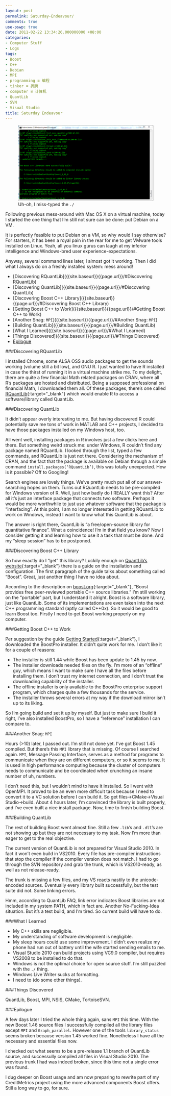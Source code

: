 ```yaml
---
layout: post
permalink: Saturday-Endeavour/
comments: true
use-pswp: true
date: 2011-02-22 13:34:26.000000000 +08:00
categories:
- Computer Stuff
- Logs
tags:
- Boost
- C++
- Debian
- MPI
- programming ≌ 编程
- tinker ≌ 折腾
- computer ≌ 计算机
- QuantLib
- SVN
- Visual Studio
title: Saturday Endeavour
---
```


<div class="imgDisplay monod" style="max-width: 600px;" itemscope itemtype="http://schema.org/ImageGallery">
  <figure itemprop="associatedMedia" itemscope itemtype="http://schema.org/ImageObject">
    <a href="/assets/old/0220-console-997x554.png" itemprop="contentUrl" data-size="997x554" >
    <img src="/assets/old/0220-console-997x554.png" itemprop="thumbnail" 
      title="Uh-oh, I miss-typed the <code>./</code>" 
      alt="Uh-oh, I miss-typed the <code>./</code>" />
    </a>
    <figcaption itemprop="caption description">Uh-oh, I miss-typed the <code>./</code></figcaption>
  </figure>
</div>

Following previous mess-around with Mac OS X on a virtual machine, today I started the one thing that I’m still not sure can be done: put Debian on a VM.

It is perfectly feasible to put Debian on a VM, so why would I say otherwise? For starters, it has been a royal pain in the rear for me to get VMware tools installed on Linux. Yeah, all you linux gurus can laugh at my inferior intelligence and Windows-bred user experience-expectations.

Anyway, several command lines later, I almost got it working. Then I did what I always do on a freshly installed system: mess around!

* [Discovering RQuantLib]({{site.baseurl}}{{page.url}}/#Discovering RQuantLib)
* [Discovering QuantLib]({{site.baseurl}}{{page.url}}/#Discovering QuantLib)
* [Discovering Boost C++ Library]({{site.baseurl}}{{page.url}}/#Discovering Boost C++ Library)
* [Getting Boost C++ to Work]({{site.baseurl}}{{page.url}}/#Getting Boost C++ to Work)
* [Another Snag: `MPI`]({{site.baseurl}}{{page.url}}/#Another Snag: `MPI`)
* [Building QuantLib]({{site.baseurl}}{{page.url}}/#Building QuantLib)
* [What I Learned]({{site.baseurl}}{{page.url}}/#What I Learned)
* [Things Discovered]({{site.baseurl}}{{page.url}}/#Things Discovered)
* [Epilogue]({{site.baseurl}}{{page.url}}/#Epilogue)

<!--excerpt-->

<div id="Discovering RQuantLib"/>

###Discovering RQuantLib

I installed Chrome, some ALSA OSS audio packages to get the sounds working (volume still a bit low), and GNU R. I just wanted to have R installed in case the thirst of running it in a virtual machine strike me. To my delight, there are quite a few financial Math related packages on CRAN, where all R’s packages are hosted and distributed. Being a supposed professional on financial Math, I downloaded them all. Of these packages, there’s one called [RQuantLib](http://dirk.eddelbuettel.com/code/rquantlib.html){:target="_blank"} which would enable R to access a software/library called QuantLib.

<div id="Discovering QuantLib"/>

###Discovering QuantLib

It didn’t appear overly interesting to me. But having discovered R could potentially save me tons of work in MATLAB and C++ projects, I decided to have those packages installed on my Windows host, too.

All went well, installing packages in R involves just a few clicks here and there. But something weird struck me: under Windows, R couldn’t find any package named RQuantLib. I looked through the list, typed a few commands, and RQuantLib is just not there. Considering the mechanism of CRAN, and the fact that the package is available on Debian through a simple command `install.packages(‘RQuantLib’)`, this was totally unexpected. How is it possible? Off to Googling!

Search engines are lovely things. We’ve pretty much put all of our answer-searching hopes on them. Turns out RQuantLib needs to be pre-compiled for Windows version of R. Well, just how badly do I REALLY want this? After all it’s just an interface package that connects two software. Perhaps it would be more worthwhile to just use whatever software that the package is “interfacing”. At this point, I am no longer interested in getting RQuantLib to work on Windows, instead I want to know what this QuantLib is about.

The answer is right there, QuantLib is “a free/open-source library for quantitative finance”. What a coincidence! I’m in that field you know? Now I consider getting it and learning how to use it a task that must be done. And my “sleep session” has to be postponed.

<div id="Discovering Boost C++ Library"/>

###Discovering Boost C++ Library

So how exactly do I “get” this library? Luckily enough on [QuantLib’s website](http://quantlib.org){:target="_blank"} there is a guide on the installation and configuration. The first paragraph of the guide talks about something called “Boost”. Great, just another thing I have no idea about.

According to the description on [boost.org](http://www.boost.org/){:target="_blank"}, “Boost provides free peer-reviewed portable C++ source libraries.” I’m still working on the “portable” part, but I understand it alright. Boost is a software library, just like QuantLib. Some of its implementations are even taken into the next C++ programming standard (aptly called C++0x). So it would be good to learn Boost too. Firstly I need to get Boost working properly on my computer.

<div id="Getting Boost C++ to Work"/>

###Getting Boost C++ to Work

Per suggestion by the guide [Getting Started](http://www.boost.org/doc/libs/1_45_0/more/getting_started/index.html){:target="_blank"}, I downloaded the BoostPro installer. It didn’t quite work for me. I don’t like it for a couple of reasons:

* The installer is still 1.44 while Boost has been update to 1.45 by now.
* The installer downloads needed files on the fly. I’m more of an “offline” guy, which means I want to make sure I have all the files before installing them. I don’t trust my internet connection, and I don’t trust the downloading capability of the installer.
* The offline installer is only available to the BoostPro enterprise support program, which charges quite a few thousands for the service.
* The installer throws several errors at my way if the download mirror isn’t up to its liking.

So I’m going build and set it up by myself. But just to make sure I build it right, I’ve also installed BoostPro, so I have a “reference” installation I can compare to.

<div id="Another Snag: `MPI`"/>

###Another Snag: `MPI`

Hours (&gt;10) later, I passed out. I’m still not done yet. I’ve got Boost 1.45 compiled. But there’s this `MPI` library that is missing. Of course I searched again. `MPI`, Message Passing Interface, serves as a method for programs to communicate when they are on different computers, or so it seems to me. It is used in high performance computing because the cluster of computers needs to communicate and be coordinated when crunching an insane number of uh, numbers.

I don’t need this, but I wouldn’t mind to have it installed. So I went with OpenMPI. It proved to be an even more difficult task because I need to convert it to a VC solution before I can build it. So get files->CMake->Visual Studio->build. About 4 hours later, I’m convinced the library is built properly, and I’ve even built a nice install package. Now, time to finish building Boost.

<div id="Building QuantLib"/>

###Building QuantLib

The rest of building Boost went almost fine. Still a few `.lib`’s and `.dll`’s are not showing up but they are not necessary to my task. Now I’m more than eager to get to the real objective.

The current version of QuantLib is not prepared for Visual Studio 2010. In fact it won’t even build in VS2010. Every file has pre-compiler instructions that stop the compiler if the compiler version does not match. I had to go through the SVN repository and grab the trunk, which is VS2010-ready, as well as not release-ready.

The trunk is missing a few files, and my VS reacts nastily to the unicode-encoded sources. Eventually every library built successfully, but the test suite did not. Some linking errors.

Hmm, according to QuantLib FAQ, link error indicates Boost libraries are not included in my system PATH, which in fact are. Another No-Fucking-Idea situation. But it’s a test build, and I’m tired. So current build will have to do.

<div id="What I Learned"/>

###What I Learned

* My C++ skills are negligible.
* My understanding of software development is negligible.
* My sleep hours could use some improvement. I didn’t even realize my phone had run out of battery until the wife started sending emails to me.
* Visual Studio 2010 can build projects using VC9.0 compiler, but requires VS2008 to be installed to do that.
* Windows is not the optimal choice for open source stuff. I’m still puzzled with the `./` thing.
* Windows Live Writer sucks at formatting.
* I need to (do some other things).

<div id="Things Discovered"/>

###Things Discovered

QuantLib, Boost, MPI, NSIS, CMake, TortoiseSVN.

<div id="Epilogue"/>

###Epilogue

A few days later I tried the whole thing again, sans `MPI` this time. With the new Boost 1.46 source files I successfully compiled all the library files except `MPI` and `Graph_parallel`. However one of the tools `library_status` seems broken because version 1.45 worked fine. Nonetheless I have all the necessary and essential files now.

I checked out what seems to be a pre-release 1.1 branch of QuantLib source, and successully compiled all files in Visual Studio 2010. The previous trunk I had was indeed broken, since this time not a single error was found.

I dug deeper on Boost usage and am now preparing to rewrite part of my CreditMetrics project using the more advanced components Boost offers. Still a long way to go, for sure.


